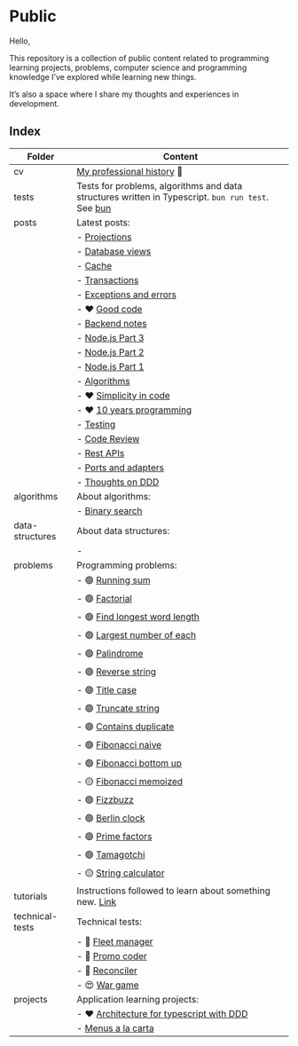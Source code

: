 # Public

Hello,

This repository is a collection of public content related to programming learning projects, problems, computer science and programming knowledge I’ve explored while learning new things.

It’s also a space where I share my thoughts and experiences in development.

## Index

| Folder          | Content                                                                                                             |
|-----------------|---------------------------------------------------------------------------------------------------------------------|
| cv              | [My professional history](cv/README.md) 💼                                                                          |
| tests           | Tests for problems, algorithms and data structures written in Typescript. `bun run test`. See [bun](https://bun.sh) |
| posts           | Latest posts:                                                                                                       |
|                 | - [Projections](posts/2024-11-17-projections.md)                                                                    |
|                 | - [Database views](posts/2024-10-01-database-views.md)                                                              |
|                 | - [Cache](posts/2024-09-20-cache.md)                                                                                |
|                 | - [Transactions](posts/2024-09-09-transactions.md)                                                                  |
|                 | - [Exceptions and errors](posts/2024-08-26-exceptions-and-errors.md)                                                |
|                 | - ❤️ [Good code](posts/2023-09-14-good-code.md)                                                                     |
|                 | - [Backend notes](posts/2023-07-28-backend-notes.md)                                                                |
|                 | - [Node.js Part 3](posts/2023-07-14-node-js-3.md)                                                                   |
|                 | - [Node.js Part 2](posts/2023-07-11-node-js-2.md)                                                                   |
|                 | - [Node.js Part 1](posts/2023-07-10-node-js-1.md)                                                                   |
|                 | - [Algorithms](posts/2023-01-03-algorithms.md)                                                                      |
|                 | - ❤️ [Simplicity in code](posts/2022-11-10-simplicity-in-code.md)                                                   |
|                 | - ❤️ [10 years programming](posts/2022-11-04-ten-years-programming.md)                                              |
|                 | - [Testing](posts/2020-02-21-testing.md)                                                                            |
|                 | - [Code Review](posts/2019-03-25-code-review.md)                                                                    |
|                 | - [Rest APIs](posts/2017-05-20-rest-apis.md)                                                                        |
|                 | - [Ports and adapters](posts/2016-06-06-ports-and-adapters.md)                                                      |
|                 | - [Thoughts on DDD](posts/2016-05-25-thoughts-on-ddd.md)                                                            |
| algorithms      | About algorithms:                                                                                                   |
|                 | - [Binary search](algorithms/binary_search.ts)                                                                      |
| data-structures | About data structures:                                                                                              |
|                 | -                                                                                                                   |
| problems        | Programming problems:                                                                                               |
|                 | - 🟢 [Running sum](problems/easy/running_sum.ts)                                                                    |
|                 | - 🟢 [Factorial](problems/easy/factorial.ts)                                                                        |
|                 | - 🟢 [Find longest word length](problems/easy/find_longest_word_length.ts)                                          |
|                 | - 🟢 [Largest number of each](problems/easy/largest_number_of_each.ts)                                              |
|                 | - 🟢 [Palindrome](problems/easy/palindrome.ts)                                                                      |
|                 | - 🟢 [Reverse string](problems/easy/reverse_string.ts)                                                              |
|                 | - 🟢 [Title case](problems/easy/title_case.ts)                                                                      |
|                 | - 🟢 [Truncate string](problems/easy/truncate_string.ts)                                                            |
|                 | - 🟢 [Contains duplicate](problems/easy/contains_duplicate.ts)                                                      |
|                 | - 🟢 [Fibonacci naive](problems/easy/fibonacci_naive.ts)                                                            |
|                 | - 🟢 [Fibonacci bottom up](problems/easy/fibonacci_bottom_up.ts)                                                    |
|                 | - 🟡 [Fibonacci memoized](problems/easy/fibonacci_memoized.ts)                                                      |
|                 | - 🟢 [Fizzbuzz](problems/easy/fizzbuzz.ts)                                                                          |
|                 | - 🟢 [Berlin clock](problems/easy/berlin_clock.ts)                                                                  |
|                 | - 🟢 [Prime factors](problems/easy/prime_factors.ts)                                                                |
|                 | - 🟢 [Tamagotchi](problems/easy/tamagotchi.ts)                                                                      |
|                 | - 🟡 [String calculator](problems/easy/string_calculator.ts)                                                        |
| tutorials       | Instructions followed to learn about something new. [Link](tutorials/README.md)                                     |
| technical-tests | Technical tests:                                                                                                    |
|                 | - 😤 [Fleet manager](technical-tests/fleet/README.md)                                                               |
|                 | - 😤 [Promo coder](technical-tests/promo-coder/README.md)                                                           |
|                 | - 🙂 [Reconciler](technical-tests/reconciler/README.md)                                                             |
|                 | - 😍 [War game](technical-tests/war-game/README.md)                                                                 |
| projects        | Application learning projects:                                                                                      |
|                 | - ❤️ [Architecture for typescript with DDD](projects/architecture-ts-ddd/README.md)                                 |
|                 | - [Menus a la carta](projects/menus-a-la-carta/README.md)                                                           |
